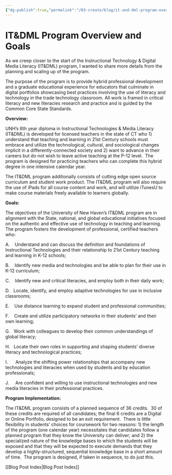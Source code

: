 ```yaml
---
{"dg-publish":true,"permalink":"/03-create/blog/it-and-dml-program-overview-and-goals/","title":"IT&DML Program Overview and Goals","tags":["education","icts","itdml","open-source"]}
---
```


# IT&DML Program Overview and Goals

As we creep closer to the start of the Instructional Technology & Digital Media Literacy (IT&DML) program, I wanted to share more details from the planning and scaling up of the program.

The purpose of the program is to provide hybrid professional development and a graduate educational experience for educators that culminate in digital portfolios showcasing best practices involving the use of literacy and technology in the trade technology classroom. All work is framed in critical literacy and new literacies research and practice and is guided by the Common Core State Standards.

**Overview:**

UNH’s 6th year diploma in Instructional Technologies & Media Literacy (IT&DML) is developed for licensed teachers in the state of CT who 1) understand that teaching and learning in 21st Century schools must embrace and utilize the technological, cultural, and sociological changes implicit in a differently-connected society and 2) want to advance in their careers but do not wish to leave active teaching at the P-12 level.  The program is designed for practicing teachers who can complete this hybrid degree in one intensive calendar year.

The IT&DML program additionally consists of cutting edge open source curriculum and student work product. The IT&DML program will also require the use of iPads for all course content and work, and will utilize iTunesU to make course materials freely available to learners globally.

**Goals:**

The objectives of the University of New Haven’s IT&DML program are in alignment with the State, national, and global educational initiatives focused on the authentic and effective use of technology in teaching and learning.  The program fosters the development of professional, certified teachers who:

A.    Understand and can discuss the definition and foundations of Instructional Technologies and their relationship to 21st Century teaching and learning in K-12 schools;

B.    Identify new media and technologies and be able to plan for their use in K-12 curriculum;

C.    Identify new and critical literacies, and employ both in their daily work;

D.   Locate, identify, and employ adaptive technologies for use in inclusive classrooms;

E.    Use distance learning to expand student and professional communities;

F.    Create and utilize participatory networks in their students’ and their own learning;

G.   Work with colleagues to develop their common understandings of global literacy;

H.   Locate their own roles in supporting and shaping students’ diverse literacy and technological practices;

I.      Analyze the shifting power relationships that accompany new technologies and literacies when used by students and by education professionals;

J.     Are confident and willing to use instructional technologies and new media literacies in their professional practices.

**Program Implementation:**

The IT&DML program consists of a planned sequence of 36 credits.  30 of these credits are required of all candidates; the final 6 credits are a Digital or Online Portfolio, designed to be an exit requirement.  There is little flexibility in students’ choices for coursework for two reasons: 1) the length of the program (one calendar year) necessitates that candidates follow a planned program that they know the University can deliver; and 2) the specialized nature of the knowledge bases to which the students will be exposed and that they will be expected to execute demands that they develop a highly-structured, sequential knowledge base in a short amount of time.  The program is designed, if taken in sequence, to do just this.

[[Blog Post Index\|Blog Post Index]]